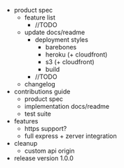* product spec
    - feature list
        - //TODO
    - update docs/readme
        - deployment styles
            - barebones
            - heroku (+ cloudfront)
            - s3 (+ cloudfront)
            - build
        - //TODO
    - changelog
* contributions guide
    - product spec
    - implementation docs/readme
    - test suite
* features
    - https support?
    - full express + zerver integration
* cleanup
    - custom api origin
* release version 1.0.0
